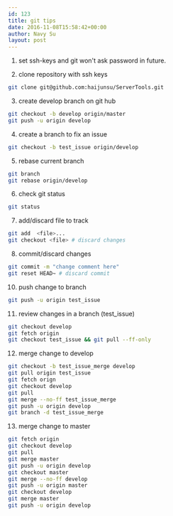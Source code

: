 ```yaml
---
id: 123
title: git tips
date: 2016-11-08T15:58:42+00:00
author: Navy Su
layout: post
---
```

1. set ssh-keys and git won't ask password in future.

2. clone repository with ssh keys
~~~bash
git clone git@github.com:haijunsu/ServerTools.git
~~~

3. create develop branch on git hub
~~~bash
git checkout -b develop origin/master
git push -u origin develop
~~~

4. create a branch to fix an issue
~~~bash
git checkout -b test_issue origin/develop
~~~

5. rebase current branch
~~~bash
git branch
git rebase origin/develop
~~~

6. check git status
~~~bash
git status
~~~
7. add/discard file to track
~~~bash
git add  <file>...
git checkout <file> # discard changes
~~~
8. commit/discard changes
~~~bash
git commit -m "change comment here"
git reset HEAD~ # discard commit
~~~
10. push change to branch
~~~bash
git push -u origin test_issue
~~~
11. review changes in a branch (test_issue)
~~~bash
git checkout develop
git fetch origin
git checkout test_issue && git pull --ff-only
~~~
12. merge change to develop
~~~bash
git checkout -b test_issue_merge develop
git pull origin test_issue
git fetch orign
git checkout develop
git pull
git merge --no-ff test_issue_merge 
git push -u origin develop
git branch -d test_issue_merge
~~~
13. merge change to master
~~~bash
git fetch origin
git checkout develop
git pull
git merge master
git push -u origin develop
git checkout master 
git merge --no-ff develop 
git push -u origin master
git checkout develop
git merge master
git push -u origin develop
~~~
